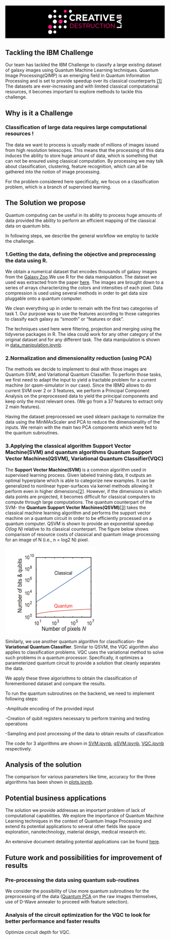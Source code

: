 ![CDL Hackaton](img/CDL_logo.png)

## Tackling the IBM Challenge
Our team has tackled the IBM Challenge to classify a large existing dataset of galaxy images using Quantum Machine Learning techniques. Quantum Image Processing(QIMP) is an emerging field in Quantum Information Processing and is set to provide speedup over its classical counterparts [[1]](https://arxiv.org/abs/1801.01465) The datasets are ever-increasing and with limited classical computational resources, it becomes important to explore methods to tackle this challenge.



## Why is it a Challenge 
### Classification of large data requires large computational resources !
The data we want to process is usually made of millions of images issued from high resolution telescopes. This means that the processing of this data induces the ability to store huge amount of data, which is something that can not be ensured using classical computation.
By processing we may talk about classification, clustering, feature recognition, which can all be gathered into the notion of image processing.

For the problem considered here specifically, we focus on a classification problem, which is a branch of supervised learning.



## The Solution we propose
Quantum computing can be useful in its ability to process huge amounts of data provided the ability to perform an efficient mapping of the classical data on quantum bits.

In following steps, we describe the general workflow we employ to tackle the challenge. 

### 1.Getting the data, defining the objective and preprocessing the data using R.
We obtain a numerical dataset that encodes thousands of galaxy images from the [Galaxy Zoo](https://data.galaxyzoo.org/).We use R for the data manipulation. The dataset we used was extracted from the paper [here](https://www.researchgate.net/publication/280534264_Classifying_Galaxy_Images_through_Support_Vector_Machines). The images are brought down to a series of arrays characterizing the colors and intensities of each pixel.
Data compression is used using several methods in order to get data size pluggable onto a quantum computer.

We clean everything up in order to remain with the first two categories of task 1. Our purpose was to use the features according to those categories to classify each galaxy as “smooth” or “features or disk”. 

The techniques used here were filtering, projection and merging using the tidyverse packages in R. The idea could work for any other category of the original dataset and for any different task. The data manipulation is shown in [data_manipulation.ipynb](https://github.com/olgOk/Hackathon2020/blob/master/TBD/data_manipulation.ipynb).


### 2.Normalization and dimensionality reduction (using PCA) 
The methods we decide to implement to deal with those images are Quantum SVM, and Variational Quantum Classifier.
To perform those tasks, we first need to adapt the input to yield a tractable problem for a current machine (or qasm-simulator in our case).
Since the IBMQ allows to do current SVM over 2 or 3 features, we perform a Principal Component Analysis on the preprocessed data to yield the principal components and keep only the most relevant ones. (We go from a 37 features to extract only 2 main features).

Having the dataset preprocessed we used sklearn package to normalize the data using the MinMAxScaler and PCA to reduce the dimensionality of the inputs. We remain with the main two PCA components which were fed to the quantum subroutines. 

### 3.Applying the classical algorithm Support Vector Machine(SVM) and quantum algorithms Quantum Support Vector Machines(QSVM), Variational Quantum Classifier(VQC)
The **Support Vector Machine(SVM)** is a common algorithm used in supervised learning process. Given  labeled training data, it outputs an optimal hyperplane which is able to categorize new examples. It can be generalized to nonlinear hyper-surfaces via kernel methods allowing it perform even in higher dimensions[[2]](https://www.springer.com/gp/book/9780387987804). However, if the dimensions in which data points are projected, it becomes difficult for classical computers to compute through large computations. The quantum counterpart of the SVM- the **Quantum Support Vector Machines(QSVM)**[[3]](https://medium.com/@aliceliu2004/quantum-support-vector-machines-a-new-era-of-ai-1262dd4b2c7e) takes the classical machine learning algorithm and performs the support vector machine on a quantum circuit in order to be efficiently processed on a quantum computer. QSVM is shown to provide an exponential speedup *O(log N)* relative to its classical counterpart.
The figure below shows comparison of resource costs of classical and quantum image processing for an image of N (i.e., n = log2 N) pixel.

![CDL Hackaton](img/qsvm.PNG)

Similarly, we use another quantum algorithm for classification- the **Variational Quantum Classifier**. Similar to QSVM, the VQC algorithm also applies to classification problems. VQC uses the variational method to solve such problems in a quantum processor. Specifically, it optimizes a parameterized quantum circuit to provide a solution that cleanly separates the data.

We apply these three algoriothms to obtain the classification of forementioned dataset and compare the results.

To run the quantum subroutines on the backend, we need to implement following steps:

-Amplitude encoding of the provided input

-Creation of qubit registers necessary to perform training and testing operations

-Sampling and post processing of the data to obtain results of classification

The code for 3 algorithms are shown in [SVM.ipynb](https://github.com/olgOk/Hackathon2020/blob/master/TBD/SVM.ipynb), [qSVM.ipynb](https://github.com/olgOk/Hackathon2020/blob/master/TBD/qSVM.ipynb), [VQC.ipynb](https://github.com/olgOk/Hackathon2020/blob/master/TBD/VQC.ipynb) respectively.




## Analysis of the solution
The comparison for various parameters like time, accuracy for the three algorithms has been shown in [plots.ipynb](https://github.com/olgOk/Hackathon2020/blob/master/TBD/plots.ipynb).

## Potential business applications
The solution we provide addresses an important problem of lack of computational capabilities. We explore the importance of Quantum Machine Learning techniques in the context of Quantum Image Processing and extend its potential applications to several other fields like space exploration, nanotechnology, material design, medical research etc. 


An extensive document detailing potential applications can be found [here](https://github.com/olgOk/Hackathon2020/blob/master/TBD/BusinessCases.md).





## Future work and possibilities  for improvement of results
### Pre-processing the data using quantum sub-routines
We consider the possibility of Use more quantum subroutines for the preprocessing of the data ([Quantum PCA](https://arxiv.org/abs/1307.0401) on the raw images themselves, use of D-Wave annealer to proceed with feature selection). 
### Analysis of the circuit optimization for the VQC to look for better performance and faster results
Optimize circuit depth for VQC.





